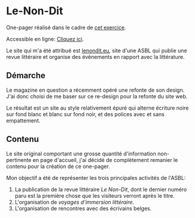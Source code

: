 # Le-Non-Dit

One-pager réalisé dans le cadre de [cet exercice](https://github.com/becodeorg/lovelace-2/blob/master/Projects/fil-rouge/phase-1.md).

Accessible en ligne: [Cliquez ici](https://romainvandevoorde.github.io/Le-Non-Dit/index.html).

Le site qui m'a été attribué est [lenondit.eu](http://www.lenondit.eu), site d'une ASBL qui publie une revue littéraire et organise des évènements en rapport avec la littérature.

## Démarche

Le magazine en question a récemment opéré une refonte de son design.
J'ai donc choisi de me baser sur ce re-design pour la refonte du site web.

Le résultat est un site au style relativement épuré qui alterne écriture noire sur fond blanc et blanc sur fond noir, et des polices avec et sans empattement.

## Contenu

Le site original comportant une grosse quantité d'information non-pertinente en page d'accueil, j'ai décidé de complètement remanier le contenu pour la création de ce one-pager.

Mon objectif a été de représenter les trois principales activités de l'ASBL:
1. La publication de la revue littéraire *Le Non-Dit*, dont le dernier numéro paru est la première chose que les visiteurs verront après le titre.
2. L'organisation de *voyages d'immersion littéraire*.
3. L'organisation de rencontres avec des écrivains belges.
